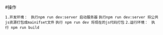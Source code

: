 #操作

`1.开发环境： `
`执行npm run dev:server 启动服务器`
`执行npm run dev:server 将公共js资源打包成mainifset文件`
`执行 npm run dev 将现在的js代码打包`
`2.运行环境： `
`执行 npm run build`

